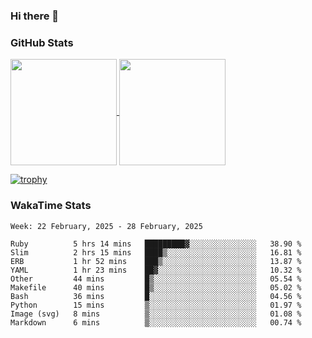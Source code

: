 ### Hi there 👋

### GitHub Stats

<a href="https://github.com/anuraghazra/github-readme-stats">
  <img align="center" height="170px" src="https://github-readme-stats.vercel.app/api/top-langs/?username=tksfjt1024&layout=compact&count_private=true&show_icons=true&show_icons=true&theme=graywhite" />
</a>
<a href="https://github.com/anuraghazra/github-readme-stats">
  <img align="center" height="170px" src="https://github-readme-stats.vercel.app/api?username=tksfjt1024&count_private=true&show_icons=true&show_icons=true&theme=graywhite" />
</a>

[![trophy](https://github-profile-trophy.vercel.app/?username=tksfjt1024)](https://github.com/ryo-ma/github-profile-trophy)

### WakaTime Stats

<!--START_SECTION:waka-->
```text
Week: 22 February, 2025 - 28 February, 2025

Ruby          5 hrs 14 mins   █████████▓░░░░░░░░░░░░░░░   38.90 % 
Slim          2 hrs 15 mins   ████▒░░░░░░░░░░░░░░░░░░░░   16.81 % 
ERB           1 hr 52 mins    ███▒░░░░░░░░░░░░░░░░░░░░░   13.87 % 
YAML          1 hr 23 mins    ██▓░░░░░░░░░░░░░░░░░░░░░░   10.32 % 
Other         44 mins         █▒░░░░░░░░░░░░░░░░░░░░░░░   05.54 % 
Makefile      40 mins         █▒░░░░░░░░░░░░░░░░░░░░░░░   05.02 % 
Bash          36 mins         █░░░░░░░░░░░░░░░░░░░░░░░░   04.56 % 
Python        15 mins         ▒░░░░░░░░░░░░░░░░░░░░░░░░   01.97 % 
Image (svg)   8 mins          ▒░░░░░░░░░░░░░░░░░░░░░░░░   01.08 % 
Markdown      6 mins          ▒░░░░░░░░░░░░░░░░░░░░░░░░   00.74 % 
```
<!--END_SECTION:waka-->
